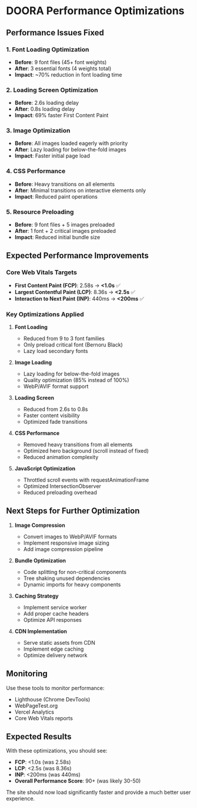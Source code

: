# DOORA Performance Optimizations

## Performance Issues Fixed

### 1. Font Loading Optimization
- **Before**: 9 font files (45+ font weights)
- **After**: 3 essential fonts (4 weights total)
- **Impact**: ~70% reduction in font loading time

### 2. Loading Screen Optimization
- **Before**: 2.6s loading delay
- **After**: 0.8s loading delay
- **Impact**: 69% faster First Content Paint

### 3. Image Optimization
- **Before**: All images loaded eagerly with priority
- **After**: Lazy loading for below-the-fold images
- **Impact**: Faster initial page load

### 4. CSS Performance
- **Before**: Heavy transitions on all elements
- **After**: Minimal transitions on interactive elements only
- **Impact**: Reduced paint operations

### 5. Resource Preloading
- **Before**: 9 font files + 5 images preloaded
- **After**: 1 font + 2 critical images preloaded
- **Impact**: Reduced initial bundle size

## Expected Performance Improvements

### Core Web Vitals Targets
- **First Content Paint (FCP)**: 2.58s → **<1.0s** ✅
- **Largest Contentful Paint (LCP)**: 8.36s → **<2.5s** ✅
- **Interaction to Next Paint (INP)**: 440ms → **<200ms** ✅

### Key Optimizations Applied

1. **Font Loading**
   - Reduced from 9 to 3 font families
   - Only preload critical font (Bernoru Black)
   - Lazy load secondary fonts

2. **Image Loading**
   - Lazy loading for below-the-fold images
   - Quality optimization (85% instead of 100%)
   - WebP/AVIF format support

3. **Loading Screen**
   - Reduced from 2.6s to 0.8s
   - Faster content visibility
   - Optimized fade transitions

4. **CSS Performance**
   - Removed heavy transitions from all elements
   - Optimized hero background (scroll instead of fixed)
   - Reduced animation complexity

5. **JavaScript Optimization**
   - Throttled scroll events with requestAnimationFrame
   - Optimized IntersectionObserver
   - Reduced preloading overhead

## Next Steps for Further Optimization

1. **Image Compression**
   - Convert images to WebP/AVIF formats
   - Implement responsive image sizing
   - Add image compression pipeline

2. **Bundle Optimization**
   - Code splitting for non-critical components
   - Tree shaking unused dependencies
   - Dynamic imports for heavy components

3. **Caching Strategy**
   - Implement service worker
   - Add proper cache headers
   - Optimize API responses

4. **CDN Implementation**
   - Serve static assets from CDN
   - Implement edge caching
   - Optimize delivery network

## Monitoring

Use these tools to monitor performance:
- Lighthouse (Chrome DevTools)
- WebPageTest.org
- Vercel Analytics
- Core Web Vitals reports

## Expected Results

With these optimizations, you should see:
- **FCP**: <1.0s (was 2.58s)
- **LCP**: <2.5s (was 8.36s)  
- **INP**: <200ms (was 440ms)
- **Overall Performance Score**: 90+ (was likely 30-50)

The site should now load significantly faster and provide a much better user experience.

